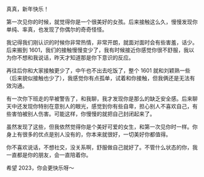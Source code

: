 真真，新年快乐！

第一次见你的时候，就觉得你是一个很美好的女孩。后来接触这么久，慢慢发现你单纯、率真，也发现了你偶尔的奇奇怪怪。

我记得我们刚认识的时候你非常热情，非常开朗，就面对面时会有些害羞，话少。后来搬到 1601，我们的接触慢慢变少了，我有时候接近你感觉你很不舒服，我以为你不想和我说话，昨天才知道那是你下意识的反应。

再往后你和大家接触更少了，中午也不出去吃饭了，整个 1601 就和刘颖熟一些（后来貌似接触也少了），我感觉你有点孤单，试着和你接触，但我俩还是无法有效沟通。

有一次你下班走的早被警告了，和我聊，我才发现你是那么的缺乏安全感。后来聊天中还发现你特别在意别人的眼光，感觉到你有些自卑，担心别人不喜欢自己，有些害怕被别人伤害。可能这样，你慢慢的就把自己封闭起来了。

虽然发现了这些，但我依然觉得你是个美好可爱的女生，和第一次见你时一样。你身上有很多的优点是别人没有的，你本来就很好，一切美好你都值得。

你不喜欢说话，不想社交，没关系啊，舒服做自己就好了。不管什么状态的你，我一直都是你的朋友，会一直陪着你。

希望 2023，你会更快乐呀～
